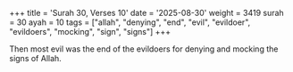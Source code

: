 +++
title = 'Surah 30, Verses 10'
date = '2025-08-30'
weight = 3419
surah = 30
ayah = 10
tags = ["allah", "denying", "end", "evil", "evildoer", "evildoers", "mocking", "sign", "signs"]
+++

Then most evil was the end of the evildoers for denying and mocking the signs of Allah.
